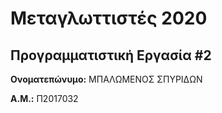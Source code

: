 # Μεταγλωττιστές 2020
## Προγραμματιστική Εργασία #2

**Ονοματεπώνυμο:** ΜΠΑΛΩΜΕΝΟΣ ΣΠΥΡΙΔΩΝ

**Α.Μ.:** Π2017032

